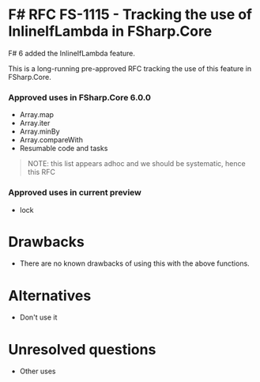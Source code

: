 # F# RFC FS-1115 - Tracking the use of InlineIfLambda in FSharp.Core

F# 6 added the InlineIfLambda feature.

This is a long-running pre-approved RFC tracking the use of this feature in FSharp.Core.

### Approved uses in FSharp.Core 6.0.0

* Array.map
* Array.iter
* Array.minBy
* Array.compareWith
* Resumable code and tasks

> NOTE: this list appears adhoc and we should be systematic, hence this RFC

### Approved uses in current preview

* lock

# Drawbacks
[drawbacks]: #drawbacks

* There are no known drawbacks of using this with the above functions.

# Alternatives
[alternatives]: #alternatives

* Don't use it

# Unresolved questions
[unresolved]: #unresolved-questions

* Other uses
